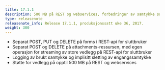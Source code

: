 ```yaml
---
title: 17.1.1
description: 500 MB på REST og webservices, forbedringer av samtykke samt utvidet API for forms og attachments
type: releasenote
releasenote_info: Release 17.1.1, produksjonssatt uke 36, 2017.
weight: 300
---
```



- Separat POST, PUT og DELETE på forms i REST-api for sluttbruker
- Separat POST og DELETE på attachments-ressursen, med egen operasjon for streaming av store vedlegg på REST-api for sluttbruker
- Logging av brukt samtykke og implisitt sletting av engangssamtykke
- Støtte for vedlegg på opptil 500 MB på REST og webservices